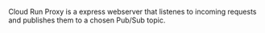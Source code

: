 Cloud Run Proxy is a express webserver that listenes to incoming requests and publishes them to a chosen Pub/Sub topic.
